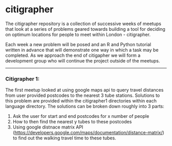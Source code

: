 # citigrapher

The citigrapher repository is a collection of successive weeks of meetups that look at a series of problems geared towards building a tool for deciding on optimum locations for people to meet within London - citigrapher.

Each week a new problem will be posed and an R and Python tutorial written in advance that will demonstrate one way in which a task may be completed. As we approach the end of citigapher we will form a development group who will continue the project outside of the meetups. 

---

### Citigrapher 1:

The first meetup looked at using google maps api to query travel distances from user provided postcodes to the nearest 3 tube stations. Solutions to this problem are provided within the citigrapher1 directories within each language directory. The solutions can be broken down roughly into 3 parts:

1. Ask the user for start and end postcodes for x number of people
2. How to then find the nearest y tubes to these postcodes
3. Using google distnace matrix API (https://developers.google.com/maps/documentation/distance-matrix/) to find out the walking travel time to these tubes.
